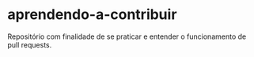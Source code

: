 # aprendendo-a-contribuir
Repositório com finalidade de se praticar e entender o funcionamento de pull requests.
